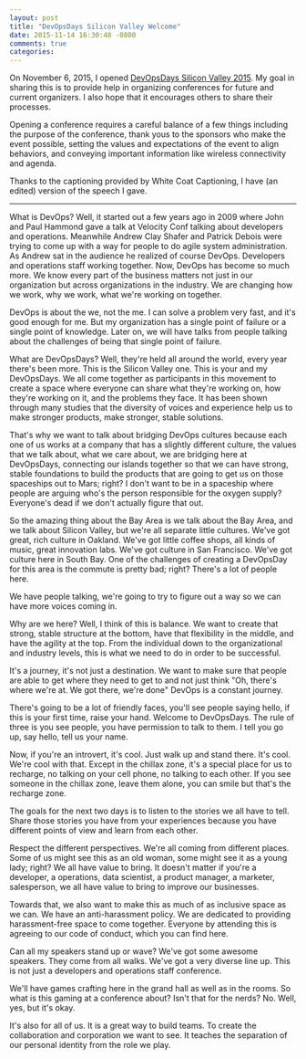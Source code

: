 ```yaml
---
layout: post
title: "DevOpsDays Silicon Valley Welcome"
date: 2015-11-14 16:30:48 -0800
comments: true
categories: 
---
```


On November 6, 2015, I opened [DevOpsDays Silicon Valley 2015](http://www.slideshare.net/sigje/bridging-devops-cultures-devopsdays-silicon-valley-2015-welcome). My goal in sharing this is to provide help in organizing conferences for future and current organizers. I also hope that it encourages others to share their processes. 

Opening a conference requires a careful balance of a few things including the purpose of the conference, thank yous to the sponsors who make the event possible, setting the values and expectations of the event to align behaviors, and conveying important information like wireless connectivity and agenda.  

Thanks to the captioning provided by White Coat Captioning, I have (an edited) version of the speech I gave. 

<hr>

What is DevOps?  Well, it started out a few years ago in 2009 where John and Paul Hammond gave a talk at Velocity Conf talking about developers and operations.  Meanwhile Andrew Clay Shafer and Patrick Debois were trying to come up with a way for people to do agile system administration.  As Andrew sat in the audience he realized of course DevOps.  Developers and operations staff working together.  Now, DevOps has become so much more.  We know every part of the business matters not just in our organization but across organizations in the industry.  We are changing how we work, why we work, what we're working on together.

DevOps is about the we, not the me.  I can solve a problem very fast, and it's good enough for me.  But my organization has a single point of failure or a single point of knowledge.  Later on, we will have talks from people talking about the challenges of being that single point of failure.

What are DevOpsDays?  Well, they're held all around the world, every year there's been more.  This is the Silicon Valley one.  This is your and my DevOpsDays. We all come together as participants in this movement to create a space where everyone can share what they're working on, how they're working on it, and the problems they face.  It has been shown through many studies that the diversity of voices and experience help us to make stronger products, make stronger, stable solutions.  

That's why we want to talk about bridging DevOps cultures because each one of us works at a company that has a slightly different culture, the values that we talk about, what we care about, we are bridging here at DevOpsDays, connecting our islands together so that we can have strong, stable foundations to build the products that are going to get us on those spaceships out to Mars; right?  I don't want to be in a spaceship where people are arguing who's the person responsible for the oxygen supply?  Everyone's dead if we don't actually figure that out.

So the amazing thing about the Bay Area is we talk about the Bay Area, and we talk about Silicon Valley, but we're all separate little cultures.  We've got great, rich culture in Oakland.  We've got little coffee shops, all kinds of music, great innovation labs. We've got culture in San Francisco.  We've got culture here in South Bay.  One of the challenges of creating a DevOpsDay for this area is the commute is pretty bad; right?  There's a lot of people here.  

We have people talking, we're going to try to figure out a way so we can have more voices coming in. 

Why are we here?  Well, I think of this is balance.  We want to create that strong, stable structure at the bottom, have that flexibility in the middle, and have the agility at the top.  From the individual down to the organizational and industry levels, this is what we need to do in order to be successful.  

It's a journey, it's not just a destination.  We want to make sure that people are able to get where they need to get to and not just think "Oh, there's where we're at.  We got there, we're done" DevOps is a constant journey.

There's going to be a lot of friendly faces, you'll see people saying hello, if this is your first time, raise your hand.  Welcome to DevOpsDays.  The rule of three is you see people, you have permission to talk to them.  I tell you go up, say hello, tell us your name.

Now, if you're an introvert, it's cool.  Just walk up and stand there.  It's cool.  We're cool with that.  Except in the chillax zone, it's a special place for us to recharge, no talking on your cell phone, no talking to each other.  If you see someone in the chillax zone, leave them alone, you can smile but that's the recharge zone.

The goals for the next two days is to listen to the stories we all have to tell.  Share those stories you have from your experiences because you have different points of view and learn from each other.

Respect the different perspectives.  We're all coming from different places.  Some of us might see this as an old woman, some might see it as a young lady; right?  We all have value to bring.  It doesn't matter if you're a developer, a operations, data scientist, a product manager, a marketer, salesperson, we all have value to bring to improve our businesses.

Towards that, we also want to make this as much of as inclusive space as we can.  We have an anti-harassment policy.  We are dedicated to providing harassment-free space to come together.  Everyone by attending this is agreeing to our code of conduct, which you can find here.  

Can all my speakers stand up or wave?  We've got some awesome speakers.  They come from all walks.  We've got a very diverse line up.  This is not just a developers and operations staff conference. 

We'll have games crafting here in the grand hall as well as in the rooms.  So what is this gaming at a conference about?  Isn't that for the nerds?  No.  Well, yes, but it's okay.

It's also for all of us.  It is a great way to build teams.  To create the collaboration and corporation we want to see.  It teaches the separation of our personal identity from the role we play.
